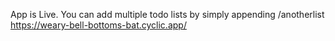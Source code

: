 App is Live. You can add multiple todo lists by simply appending /anotherlist
https://weary-bell-bottoms-bat.cyclic.app/

